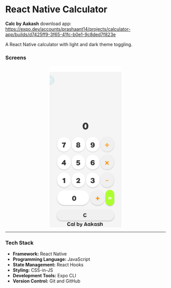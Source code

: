 # React Native Calculator  
**Calc by Aakash**
download app:
https://expo.dev/accounts/prashaant14/projects/calculator-app/builds/d7425ff9-3f65-41fc-b0e1-9c8ded7f823e

A React Native calculator with light and dark theme toggling.

### Screens

<div style="display: flex; justify-content: space-around; align-items: center;">
  <img src="https://github.com/aakashdeshamne/My-Calculator/blob/main/AakashCalc.jpeg" alt="Calculator Overview" width="45%" />
  
</div>

---

### Tech Stack

- **Framework:** React Native  
- **Programming Language:** JavaScript  
- **State Management:** React Hooks  
- **Styling:** CSS-in-JS  
- **Development Tools:** Expo CLI  
- **Version Control:** Git and GitHub  
